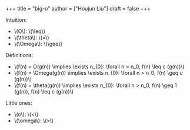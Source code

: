 +++
title = "big-o"
author = ["Houjun Liu"]
draft = false
+++

Intuition:

-   \\(O\\): \\(\leq\\)
-   \\(\theta\\): \\(=\\)
-   \\(\Omega\\): \\(\geq\\)

Definitions:

-   \\(f(n) = O(g(n)) \implies \exists n\_{0}: \forall n > n\_0, f(n) \leq c (g(n))\\)
-   \\(f(n) = \Omega(g(n)) \implies \exists n\_{0}: \forall n > n\_0, f(n) \geq c (g(n))\\)
-   \\(f(n) = \theta(g(n)) \implies \exists n\_{0}: \forall n > n\_0, f(n) \geq 1 (g(n)), f(n) \leq c (g(n))\\)

Little ones:

-   \\(o\\): \\(<\\)
-   \\(\omega\\): \\(>\\)
